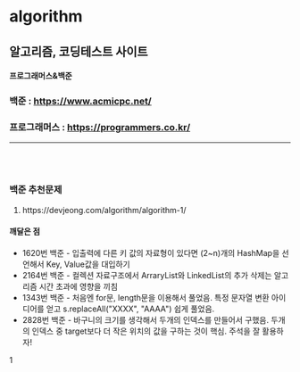 # algorithm

## 알고리즘, 코딩테스트 사이트
<span><h4>프로그래머스&백준</h4></span>

### 백준 : https://www.acmicpc.net/
### 프로그래머스 : https://programmers.co.kr/

<hr><br><br>

### 백준 추천문제 
<ol>
  <li>https://devjeong.com/algorithm/algorithm-1/</li>

</ol>



#### 깨달은 점
<ul>
<li>1620번 백준 - 입출력에 다른 키 값의 자료형이 있다면 (2~n)개의 HashMap을 선언해서 Key, Value값을 대입하기</li>
<li>2164번 백준 - 컬렉션 자료구조에서 ArraryList와 LinkedList의 추가 삭제는 알고리즘 시간 초과에 영향을 끼침</li>
<li>1343번 백준 - 처음엔 for문, length문을 이용해서 풀었음. 특정 문자열 변환 아이디어를 얻고 s.replaceAll("XXXX", "AAAA") 쉽게 풀었음. </li>
<li>2828번 백준 - 바구니의 크기를 생각해서 두개의 인덱스를 만들어서 구했음. 두개의 인덱스 중 target보다 더 작은 위치의 값을 구하는 것이 핵심. 주석을 잘 활용하자! </li>

</ul>
1
